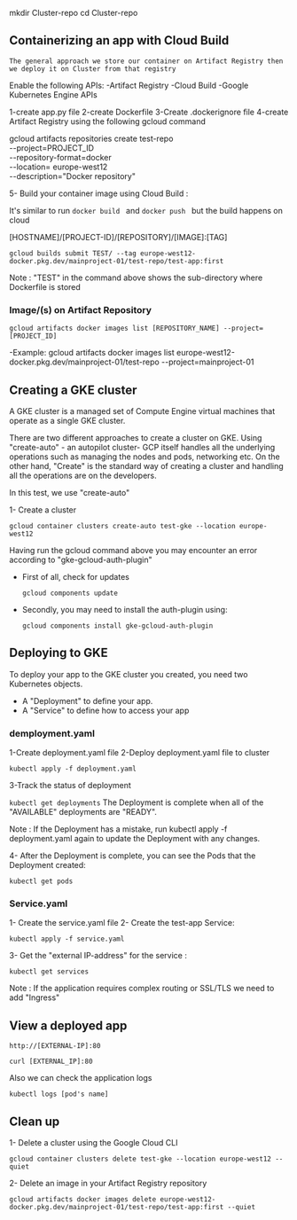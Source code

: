 
mkdir Cluster-repo
cd Cluster-repo

## Containerizing an app with Cloud Build

```The general approach we store our container on Artifact Registry then we deploy it on Cluster from that registry ```

Enable the following APIs:
-Artifact Registry
-Cloud Build
-Google Kubernetes Engine APIs

1-create app.py file
2-create Dockerfile
3-Create .dockerignore file
4-create Artifact Registry using the following gcloud command

gcloud artifacts repositories create test-repo \
    --project=PROJECT_ID \
    --repository-format=docker \
    --location= europe-west12 \
    --description="Docker repository"

5- Build your container image using Cloud Build :

It's similar to run ```docker build ``` and ```docker push ``` but the build happens on cloud



[HOSTNAME]/[PROJECT-ID]/[REPOSITORY]/[IMAGE]:[TAG]

```gcloud builds submit TEST/ --tag europe-west12-docker.pkg.dev/mainproject-01/test-repo/test-app:first```

Note : "TEST" in the command above shows the sub-directory where Dockerfile is stored

### Image/(s) on Artifact Repository 

```gcloud artifacts docker images list [REPOSITORY_NAME] --project=[PROJECT_ID]```

-Example:
 gcloud artifacts docker images list europe-west12-docker.pkg.dev/mainproject-01/test-repo --project=mainproject-01

## Creating a GKE cluster

A GKE cluster is a managed set of Compute Engine virtual machines that operate as a single GKE cluster.

There are two different approaches to create a cluster on GKE. Using "create-auto" - an autopilot cluster- GCP itself handles all the underlying operations such as managing the nodes and pods, networking etc. On the other hand, "Create" is the standard way of creating a cluster and handling all the operations are on the developers.

In this test, we use "create-auto" 

1- Create a cluster

```gcloud container clusters create-auto test-gke --location europe-west12```

Having run the gcloud command above you may encounter an error according to "gke-gcloud-auth-plugin"
- First of all, check for updates
  
  ```gcloud components update ```

- Secondly, you may need to install the auth-plugin using: 
  
  ```gcloud components install gke-gcloud-auth-plugin```


## Deploying to GKE

To deploy your app to the GKE cluster you created, you need two Kubernetes objects.

- A "Deployment" to define your app.
- A "Service" to define how to access your app

### demployment.yaml

1-Create deployment.yaml file 
2-Deploy deployment.yaml file to cluster
 
  ```kubectl apply -f deployment.yaml```

3-Track the status of deployment

```kubectl get deployments```
The Deployment is complete when all of the "AVAILABLE" deployments are "READY".

Note : If the Deployment has a mistake, run kubectl apply -f deployment.yaml again to update the Deployment with any changes.

4- After the Deployment is complete, you can see the Pods that the Deployment created:

```kubectl get pods```

### Service.yaml

1- Create the service.yaml file
2- Create the test-app Service:

  ```kubectl apply -f service.yaml```

3- Get the "external IP-address" for the service : 

  ```kubectl get services```

Note : If the application requires complex routing or SSL/TLS we need to add "Ingress"

## View a deployed app

 ```http://[EXTERNAL-IP]:80```

 ```curl [EXTERNAL_IP]:80```

 Also we can check the application logs 

 ```kubectl logs [pod's name]```

## Clean up

1- Delete a cluster using the Google Cloud CLI

```gcloud container clusters delete test-gke --location europe-west12 --quiet```

2-  Delete an image in your Artifact Registry repository

```gcloud artifacts docker images delete europe-west12-docker.pkg.dev/mainproject-01/test-repo/test-app:first --quiet```